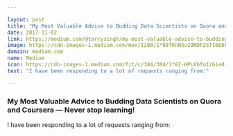 ```yaml
---

layout: post
title: "My Most Valuable Advice to Budding Data Scientists on Quora and Coursera — Never stop learning!"
date: 2017-11-02
link: https://medium.com/@tarrysingh/my-most-valuable-advice-to-budding-data-scientists-on-quora-and-coursera-never-stop-learning-fcdd68cecdd6?source=rss------machine_learning-5
image: https://cdn-images-1.medium.com/max/1200/1*88fKnN5u29NDFZSTI6E6hQ.jpeg
domain: medium.com
name: Medium
icon: https://cdn-images-1.medium.com/fit/c/304/304/1*8I-HPL0bfoIzGied-dzOvA.png
text: "I have been responding to a lot of requests ranging from:"

---
```


### My Most Valuable Advice to Budding Data Scientists on Quora and Coursera — Never stop learning!

I have been responding to a lot of requests ranging from: